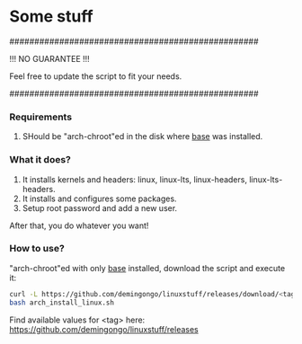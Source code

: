 # Some stuff

##################################################

!!! NO GUARANTEE !!!

Feel free to update the script to fit your needs.

##################################################

### Requirements

1. SHould be "arch-chroot"ed in the disk where [base](https://archlinux.org/packages/core/any/base/) was installed.

### What it does?

1. It installs kernels and headers: linux, linux-lts, linux-headers, linux-lts-headers.
2. It installs and configures some packages.
3. Setup root password and add a new user. 

After that, you do whatever you want!

### How to use?

"arch-chroot"ed with only [base](https://archlinux.org/packages/core/any/base/) installed, download the script and execute it:
```sh
curl -L https://github.com/demingongo/linuxstuff/releases/download/<tag>/arch_install_linux.sh --output arch_install_linux.sh
bash arch_install_linux.sh
```
Find available values for \<tag\> here: https://github.com/demingongo/linuxstuff/releases
